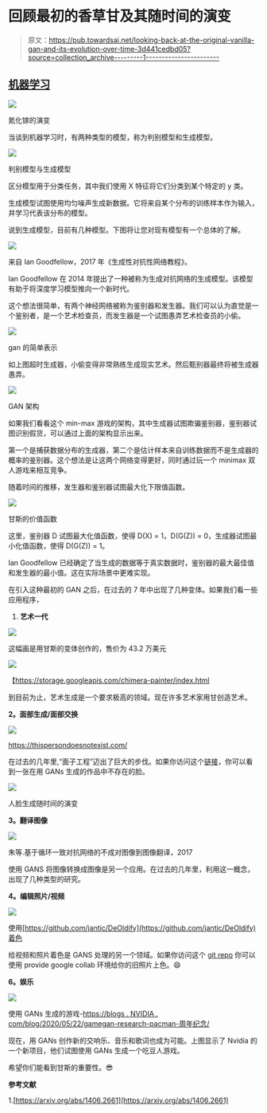 # 回顾最初的香草甘及其随时间的演变

> 原文：<https://pub.towardsai.net/looking-back-at-the-original-vanilla-gan-and-its-evolution-over-time-3d441cedbd05?source=collection_archive---------1----------------------->

## [机器学习](https://towardsai.net/p/category/machine-learning)

![](img/da30b5a6662047c95c3a5e729ff84d47.png)

氮化镓的演变

当谈到机器学习时，有两种类型的模型，称为判别模型和生成模型。

![](img/e845d81a6af609b24aba05b6ae8682c5.png)

判别模型与生成模型

区分模型用于分类任务，其中我们使用 X 特征将它们分类到某个特定的 y 类。

生成模型试图使用均匀噪声生成新数据。它将来自某个分布的训练样本作为输入，并学习代表该分布的模型。

说到生成模型，目前有几种模型。下图将让您对现有模型有一个总体的了解。

![](img/e296020c8338396f2ce36c0aab1a6440.png)

来自 Ian Goodfellow，2017 年《生成性对抗性网络教程》。

Ian Goodfellow 在 2014 年提出了一种被称为生成对抗网络的生成模型。该模型有助于将深度学习模型推向一个新时代。

这个想法很简单，有两个神经网络被称为鉴别器和发生器。我们可以认为直觉是一个鉴别者，是一个艺术检查员，而发生器是一个试图愚弄艺术检查员的小偷。

![](img/e7ca8b27a0a6a031bd42ab8e7e002531.png)

gan 的简单表示

如上图超时生成器，小偷变得非常熟练生成现实艺术。然后甄别器最终将被生成器愚弄。

![](img/f60ed1cab316a9aa6ca2788098058aaa.png)

GAN 架构

如果我们看看这个 min-max 游戏的架构，其中生成器试图欺骗鉴别器，鉴别器试图识别假货，可以通过上面的架构显示出来。

第一个是捕获数据分布的生成器，第二个是估计样本来自训练数据而不是生成器的概率的鉴别器。这个想法是让这两个网络变得更好，同时通过玩一个 minimax 双人游戏来相互竞争。

随着时间的推移，发生器和鉴别器试图最大化下限值函数。

![](img/8e2b748769c52d723ab17f2041a8d4ca.png)

甘斯的价值函数

这里，鉴别器 D 试图最大化值函数，使得 D(X) = 1，D(G(Z)) = 0，生成器试图最小化值函数，使得 D(G(Z)) = 1。

Ian Goodfellow 已经确定了当生成的数据等于真实数据时，鉴别器的最大最佳值和发生器的最小值。这在实际场景中更难实现。

在引入这种最初的 GAN 之后，在过去的 7 年中出现了几种变体。如果我们看一些应用程序，

1.  **艺术一代**

![](img/86b302583240109e2819907d4b3910dc.png)

这幅画是用甘斯的变体创作的，售价为 43.2 万美元

![](img/3be27195e734b467b1284b6e91a976c0.png)

【https://storage.googleapis.com/chimera-painter/index.html 

到目前为止，艺术生成是一个要求极高的领域。现在许多艺术家用甘创造艺术。

**2。面部生成/面部交换**

![](img/61e7c367aae9f87b16cb596bb9df7064.png)

https://thispersondoesnotexist.com/

在过去的几年里,“面子工程”迈出了巨大的步伐。如果你访问这个[链接](https://thispersondoesnotexist.com/)，你可以看到一张在用 GANs 生成的作品中不存在的脸。

![](img/f517a65a5c4ebb3d7df4cbccfc0ad1a1.png)

人脸生成随时间的演变

**3。翻译图像**

![](img/4fa753158e579566f34a283c4249fe0e.png)

朱等.基于循环一致对抗网络的不成对图像到图像翻译，2017

使用 GANS 将图像转换成图像是另一个应用。在过去的几年里，利用这一概念，出现了几种类型的研究。

**4。编辑照片/视频**

![](img/5e714b5222891498d9df672a56502e77.png)

使用[https://github.com/jantic/DeOldify](https://github.com/jantic/DeOldify)着色

给视频和照片着色是 GANS 处理的另一个领域。如果你访问这个 [git repo](https://github.com/jantic/DeOldify) 你可以使用 provide google collab 环境给你的旧照片上色。😄

**6。娱乐**

![](img/8f3066a4466048b0bebe284178a3c04e.png)

使用 GANs 生成的游戏-[https://blogs . NVIDIA . com/blog/2020/05/22/gamegan-research-pacman-周年纪念/](https://blogs.nvidia.com/blog/2020/05/22/gamegan-research-pacman-anniversary/)

现在，用 GANs 创作新的交响乐、音乐和歌词也成为可能。上图显示了 Nvidia 的一个新项目，他们试图使用 GANs 生成一个吃豆人游戏。

希望你们能看到甘斯的重要性。😎

**参考文献**

1.[https://arxiv.org/abs/1406.2661](https://arxiv.org/abs/1406.2661)